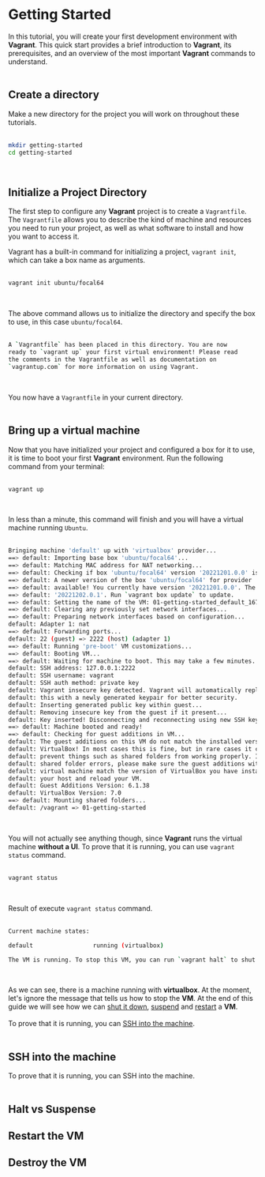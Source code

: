 # Getting Started

In this tutorial, you will create your first development environment with **Vagrant**. This quick start provides a brief introduction to **Vagrant**, its prerequisites, and an overview of the most important **Vagrant** commands to understand.</br></br>


## Create a directory

Make a new directory for the project you will work on throughout these tutorials.</br></br>

````sh
mkdir getting-started
cd getting-started
````
</br>


## Initialize a Project Directory

The first step to configure any **Vagrant** project is to create a `Vagrantfile`. The `Vagrantfile` allows you to describe the kind of machine and resources you need to run your project, as well as what software to install and how you want to access it.</br>

Vagrant has a built-in command for initializing a project, `vagrant init`, which can take a box name as arguments.</br></br>

````sh
vagrant init ubuntu/focal64
````
</br>

The above command allows us to initialize the directory and specify the box to use, in this case `ubuntu/focal64`.</br></br>

````sh
A `Vagrantfile` has been placed in this directory. You are now
ready to `vagrant up` your first virtual environment! Please read
the comments in the Vagrantfile as well as documentation on
`vagrantup.com` for more information on using Vagrant.
````
</br>

You now have a `Vagrantfile` in your current directory.</br></br>


## Bring up a virtual machine

Now that you have initialized your project and configured a box for it to use, it is time to boot your first **Vagrant** environment. Run the following command from your terminal:</br></br>

````sh
vagrant up
````
</br>

In less than a minute, this command will finish and you will have a virtual machine running `Ubuntu`.</br></br>

````sh
Bringing machine 'default' up with 'virtualbox' provider...                                                             
==> default: Importing base box 'ubuntu/focal64'...                                                                     
==> default: Matching MAC address for NAT networking...                                                                 
==> default: Checking if box 'ubuntu/focal64' version '20221201.0.0' is up to date...                                   
==> default: A newer version of the box 'ubuntu/focal64' for provider 'virtualbox' is                                   
==> default: available! You currently have version '20221201.0.0'. The latest is version                                
==> default: '20221202.0.1'. Run `vagrant box update` to update.                                                        
==> default: Setting the name of the VM: 01-getting-started_default_1670399683525_6463                                  
==> default: Clearing any previously set network interfaces...                                                          
==> default: Preparing network interfaces based on configuration...                                                         
default: Adapter 1: nat                                                                                             
==> default: Forwarding ports...                                                                                            
default: 22 (guest) => 2222 (host) (adapter 1)                                                                      
==> default: Running 'pre-boot' VM customizations...                                                                    
==> default: Booting VM...                                                                                              
==> default: Waiting for machine to boot. This may take a few minutes...                                                    
default: SSH address: 127.0.0.1:2222                                                                                    
default: SSH username: vagrant                                                                                          
default: SSH auth method: private key                                                                                   default:                                                                                                                
default: Vagrant insecure key detected. Vagrant will automatically replace                                              
default: this with a newly generated keypair for better security.                                                       default:                                                                                                                
default: Inserting generated public key within guest...                                                                 
default: Removing insecure key from the guest if it present...                                                        
default: Key inserted! Disconnecting and reconnecting using new SSH key...                                          
==> default: Machine booted and ready!                                                                                  
==> default: Checking for guest additions in VM...                                                                          
default: The guest additions on this VM do not match the installed version of                                           
default: VirtualBox! In most cases this is fine, but in rare cases it can                                               
default: prevent things such as shared folders from working properly. If you see                                        
default: shared folder errors, please make sure the guest additions within the                                          
default: virtual machine match the version of VirtualBox you have installed on                                          
default: your host and reload your VM.                                                                                  default:                                                                                                                
default: Guest Additions Version: 6.1.38                                                                                
default: VirtualBox Version: 7.0                                                                                    
==> default: Mounting shared folders...                                                                                     
default: /vagrant => 01-getting-started
````
</br>

You will not actually see anything though, since **Vagrant** runs the virtual machine **without a UI**. To prove that it is running, you can use `vagrant status` command.</br></br>

````sh
vagrant status
````
</br>

Result of execute `vagrant status` command.</br></br>


````sh
Current machine states:

default                 running (virtualbox)

The VM is running. To stop this VM, you can run `vagrant halt` to shut it down forcefully, or you can run `vagrant suspend` to simply suspend the virtual machine. In either case, to restart it again, simply run `vagrant up`.
````
</br>

As we can see, there is a machine running with **virtualbox**. At the moment, let's ignore the message that tells us how to stop the **VM**. At the end of this guide we will see how we can [shut it down](#halt-vs-suspense), [suspend](#halt-vs-suspense) and [restart](#restart-the-vm) a **VM**.</br></br>
 To prove that it is running, you can [SSH into the machine](#ssh-into-the-machine).</br></br>


## SSH into the machine

To prove that it is running, you can SSH into the machine.</br></br>

## Halt vs Suspense

## Restart the VM

## Destroy the VM